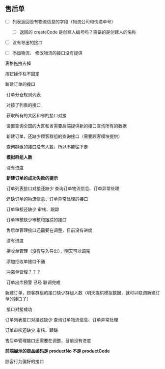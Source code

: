 ## 售后单

- [ ] 列表返回没有物流信息的字段（物流公司和快递单号）
    - [ ] 返回的  createCode 是创建人编号吗？需要的是创建人的名称
- [ ] 没有导出的接口
- [ ] 添加物流、 修改物流的接口没有提供





表格拖拽去掉

按钮操作栏不固定





新建订单的接口





​		   订单分仓规则列表 

​					对接了列表的接口

​					获取所有的大区和省的接口对接

​					设置查询全国的大区和省需要后端提供新的接口查询所有的数据

​            新建订单，还缺少顾客群组的查询接口（需要顾客模块提供）

​				     查询群组的接口没有人数，所以不能往下走

​					**模拟群组人数**

​					 没有进度

​					**新建订单的成功失败的提示**

​            订单列表接口对接还缺少 查询订单物流信息、订单异常处理

​					还缺订单的物流信息、订单异常处理的接口

​            订单审核还缺少 审核、跟踪

​					订单审核缺少审核和跟踪的接口

​            售后单管理接口还需要在调整，目前没有进度

​					没有进度

​            拒收单管理（没有导入导出），明天可以调完

​					添加拒收单接口不通

​			冲突单管理？？？

​             订单出库预警 已经 联调完成







新建订单，顾客群组的接口缺少群组人数（明天提供模拟数据，就可以联调新建订单的接口了）

​	接口对接成功

订单列表接口对接还缺少 查询订单物流信息、订单异常处理



订单审核还缺少 审核、跟踪



售后单管理接口还需要在调整，目前没有进度



**前端展示的商品编码是 productNo 不是 productCode**





顾客行为偏好的接口





